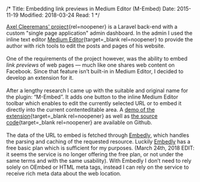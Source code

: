 /*
Title: Embedding link previews in Medium Editor (M-Embed)
Date: 2015-11-19
Modified: 2018-03-24
Read: 1
*/

[Axel Cleeremans' project](https://dotburo.org/axel-cleeremans/){rel=noopener} is a Laravel back-end with a custom "single page application" admin dashboard.
In the admin I used the inline text editor [Medium Editor](https://yabwe.github.io/medium-editor/){target=_blank rel=noopener} 
to provide the author with rich tools to edit the posts and pages of his website.  
<br>
One of the requirements of the project however, was the ability to embed *link previews* of web pages &mdash; 
much like one shares web content on Facebook. Since that feature isn’t built-in in Medium Editor, I decided to
develop an extension for it.  
<br>
After a lengthy research I came up with the suitable and original name for the plugin: “M-Embed”. It adds one button to 
the inline Medium Editor toolbar which enables to edit the currently selected URL or to embed it directly into the current
contenteditable area. A [demo of the extension](https://pecuchet.github.io/m-embed/){target=_blank rel=noopener} 
as well as [the source code](https://github.com/pecuchet/m-embed){target=_blank rel=noopener} are available on Github.  
<br>
The data of the URL to embed is fetched through [Embedly](http://embed.ly/cards), which handles the parsing and caching of the requested resource.
<span class="txt-strike">Luckily [Embedly](http://embed.ly/cards) has a free basic plan which is sufficient for my purposes.</span> 
(March 24th, 2018 EDIT: it seems the service is no longer offering the free plan, or not under the same terms and with the same usability). With Embedly I don’t need to rely
solely on OEmbed or HTML meta tags, instead I can rely on the service to receive rich meta data about the web location.  
<br>